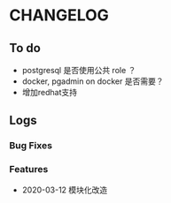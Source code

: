 # CHANGELOG

## To do
* postgresql 是否使用公共 role ？
* docker, pgadmin on docker 是否需要？
* 增加redhat支持

## Logs

### Bug Fixes

### Features

* 2020-03-12 模块化改造